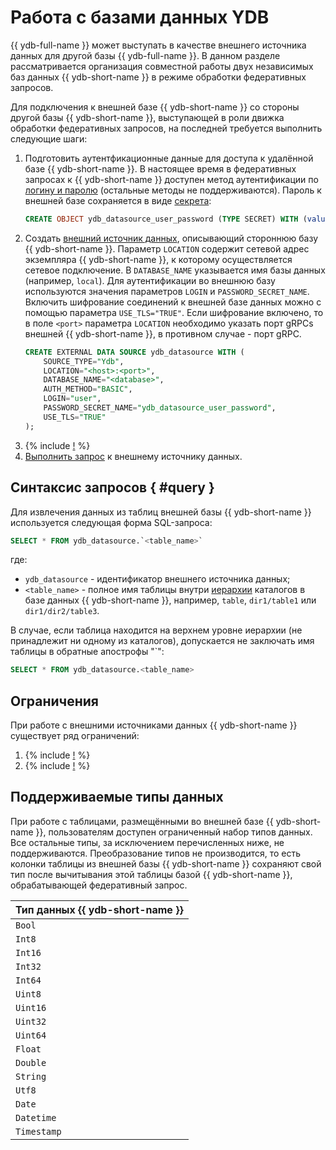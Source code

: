 # Работа с базами данных YDB

{{ ydb-full-name }} может выступать в качестве внешнего источника данных для другой базы {{ ydb-full-name }}. В данном разделе рассматривается организация совместной работы двух независимых баз данных {{ ydb-short-name }} в режиме обработки федеративных запросов.

Для подключения к внешней базе {{ ydb-short-name }} со стороны другой базы {{ ydb-short-name }}, выступающей в роли движка обработки федеративных запросов, на последней требуется выполнить следующие шаги:
1. Подготовить аутентфикационные данные для доступа к удалённой базе {{ ydb-short-name }}. В настоящее время в федеративных запросах к {{ ydb-short-name }} доступен метод аутентификации по [логину и паролю](../../concepts/auth.md#static-credentials) (остальные методы не поддерживаются). Пароль к внешней базе сохраняется в виде [секрета](../datamodel/secrets.md):
    ```sql
    CREATE OBJECT ydb_datasource_user_password (TYPE SECRET) WITH (value = "<password>");
    ```
1. Создать [внешний источник данных](../datamodel/external_data_source.md), описывающий стороннюю базу {{ ydb-short-name }}. Параметр `LOCATION` содержит сетевой адрес экземпляра {{ ydb-short-name }}, к которому осуществляется сетевое подключение. В `DATABASE_NAME` указывается имя базы данных (например, `local`). Для аутентификации во внешнюю базу используются значения параметров `LOGIN` и `PASSWORD_SECRET_NAME`. Включить шифрование соединений к внешней базе данных можно с помощью параметра `USE_TLS="TRUE"`. Если шифрование включено, то в поле `<port>` параметра `LOCATION` необходимо указать порт gRPCs внешней {{ ydb-short-name }}, в противном случае - порт gRPC.
    ```sql
    CREATE EXTERNAL DATA SOURCE ydb_datasource WITH (
        SOURCE_TYPE="Ydb",
        LOCATION="<host>:<port>",
        DATABASE_NAME="<database>",
        AUTH_METHOD="BASIC",
        LOGIN="user",
        PASSWORD_SECRET_NAME="ydb_datasource_user_password",
        USE_TLS="TRUE"
    );
    ```
1. {% include [!](_includes/connector_deployment.md) %}
1. [Выполнить запрос](#query) к внешнему источнику данных.

## Синтаксис запросов { #query }
Для извлечения данных из таблиц внешней базы {{ ydb-short-name }} используется следующая форма SQL-запроса:

```sql
SELECT * FROM ydb_datasource.`<table_name>`
```

где:
- `ydb_datasource` - идентификатор внешнего источника данных;
- `<table_name>` - полное имя таблицы внутри [иерархии](../../concepts/index.html#ydb-hierarchy) каталогов в базе данных {{ ydb-short-name }}, например, `table`, `dir1/table1` или `dir1/dir2/table3`.

В случае, если таблица находится на верхнем уровне иерархии (не принадлежит ни одному из каталогов), допускается не заключать имя таблицы в обратные апострофы "\`":

```sql
SELECT * FROM ydb_datasource.<table_name>
```

## Ограничения

При работе с внешними источниками данных {{ ydb-short-name }} существует ряд ограничений:

1. {% include [!](_includes/supported_requests.md) %}
1. {% include [!](_includes/predicate_pushdown.md) %}

## Поддерживаемые типы данных

При работе с таблицами, размещёнными во внешней базе {{ ydb-short-name }}, пользователям доступен ограниченный набор типов данных.  Все остальные типы, за исключением перечисленных ниже, не поддерживаются. Преобразование типов не производится, то есть колонки таблицы из внешней базы {{ ydb-short-name }} сохраняют свой тип после вычитывания этой таблицы базой {{ ydb-short-name }}, обрабатывающей федеративный запрос.

|Тип данных {{ ydb-short-name }}|
|----|
|`Bool`|
|`Int8`|
|`Int16`|
|`Int32`|
|`Int64`|
|`Uint8`|
|`Uint16`|
|`Uint32`|
|`Uint64`|
|`Float`|
|`Double`|
|`String`|
|`Utf8`|
|`Date`|
|`Datetime`|
|`Timestamp`|
